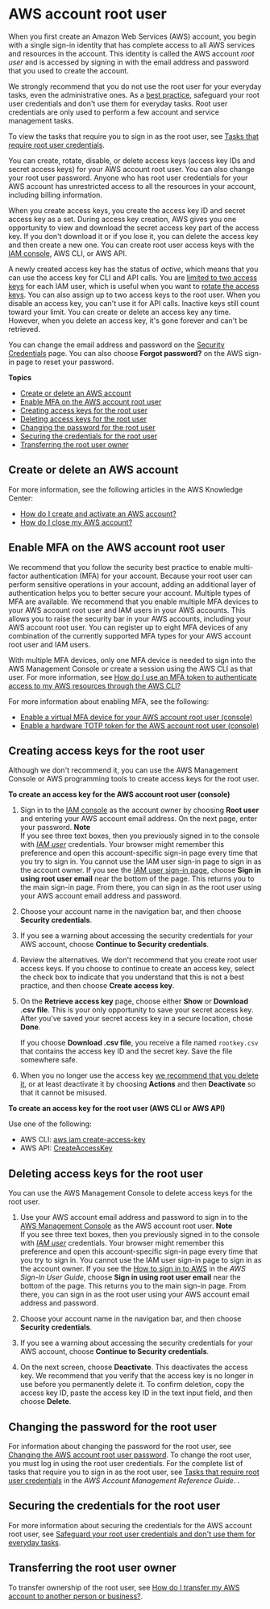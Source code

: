 # AWS account root user<a name="id_root-user"></a>

When you first create an Amazon Web Services \(AWS\) account, you begin with a single sign\-in identity that has complete access to all AWS services and resources in the account\. This identity is called the AWS account *root user* and is accessed by signing in with the email address and password that you used to create the account\.

We strongly recommend that you do not use the root user for your everyday tasks, even the administrative ones\. As a [best practice](best-practices.md), safeguard your root user credentials and don't use them for everyday tasks\. Root user credentials are only used to perform a few account and service management tasks\.

 To view the tasks that require you to sign in as the root user, see [Tasks that require root user credentials](https://docs.aws.amazon.com/accounts/latest/reference/root-user-tasks.html)\.

You can create, rotate, disable, or delete access keys \(access key IDs and secret access keys\) for your AWS account root user\. You can also change your root user password\. Anyone who has root user credentials for your AWS account has unrestricted access to all the resources in your account, including billing information\.

When you create access keys, you create the access key ID and secret access key as a set\. During access key creation, AWS gives you one opportunity to view and download the secret access key part of the access key\. If you don't download it or if you lose it, you can delete the access key and then create a new one\. You can create root user access keys with the [IAM console](https://console.aws.amazon.com/iam/home?#), AWS CLI, or AWS API\.

A newly created access key has the status of *active*, which means that you can use the access key for CLI and API calls\. You are [limited to two access keys](https://docs.aws.amazon.com/IAM/latest/UserGuide/reference_iam-quotas.html) for each IAM user, which is useful when you want to [rotate the access keys](https://docs.aws.amazon.com/general/latest/gr/aws-access-keys-best-practices.html#iam-user-access-keys)\. You can also assign up to two access keys to the root user\. When you disable an access key, you can't use it for API calls\. Inactive keys still count toward your limit\. You can create or delete an access key any time\. However, when you delete an access key, it's gone forever and can't be retrieved\.

You can change the email address and password on the [Security Credentials](https://console.aws.amazon.com/iam/home?#security_credential) page\. You can also choose **Forgot password?** on the AWS sign\-in page to reset your password\.

**Topics**
+ [Create or delete an AWS account](#id_root-user_manage_account)
+ [Enable MFA on the AWS account root user](#id_root-user_manage_mfa)
+ [Creating access keys for the root user](#id_root-user_manage_add-key)
+ [Deleting access keys for the root user](#id_root-user_manage_delete-key)
+ [Changing the password for the root user](#id_root-user_manage_password)
+ [Securing the credentials for the root user](#id_root-user_secure_credentials)
+ [Transferring the root user owner](#id_root-user_transfer_account)

## Create or delete an AWS account<a name="id_root-user_manage_account"></a>

For more information, see the following articles in the AWS Knowledge Center:
+ [How do I create and activate an AWS account?](http://aws.amazon.com/premiumsupport/knowledge-center/create-and-activate-aws-account/)
+ [How do I close my AWS account?](http://aws.amazon.com/premiumsupport/knowledge-center/close-aws-account/)

## Enable MFA on the AWS account root user<a name="id_root-user_manage_mfa"></a>

We recommend that you follow the security best practice to enable multi\-factor authentication \(MFA\) for your account\. Because your root user can perform sensitive operations in your account, adding an additional layer of authentication helps you to better secure your account\. Multiple types of MFA are available\. We recommend that you enable multiple MFA devices to your AWS account root user and IAM users in your AWS accounts\. This allows you to raise the security bar in your AWS accounts, including your AWS account root user\. You can register up to eight MFA devices of any combination of the currently supported MFA types for your AWS account root user and IAM users\.

With multiple MFA devices, only one MFA device is needed to sign into the AWS Management Console or create a session using the AWS CLI as that user\. For more information, see [How do I use an MFA token to authenticate access to my AWS resources through the AWS CLI?](https://aws.amazon.com/premiumsupport/knowledge-center/authenticate-mfa-cli/)

 For more information about enabling MFA, see the following:
+ [Enable a virtual MFA device for your AWS account root user \(console\)](id_credentials_mfa_enable_virtual.md#enable-virt-mfa-for-root)
+ [Enable a hardware TOTP token for the AWS account root user \(console\)](id_credentials_mfa_enable_physical.md#enable-hw-mfa-for-root)

## Creating access keys for the root user<a name="id_root-user_manage_add-key"></a>

Although we don't recommend it, you can use the AWS Management Console or AWS programming tools to create access keys for the root user\.

**To create an access key for the AWS account root user \(console\)**

1. Sign in to the [IAM console](https://console.aws.amazon.com/iam/) as the account owner by choosing **Root user** and entering your AWS account email address\. On the next page, enter your password\.
**Note**  
If you see three text boxes, then you previously signed in to the console with *[IAM user](https://docs.aws.amazon.com/IAM/latest/UserGuide/id_users.html)* credentials\. Your browser might remember this preference and open this account\-specific sign\-in page every time that you try to sign in\. You cannot use the IAM user sign\-in page to sign in as the account owner\. If you see the [IAM user sign\-in page](https://docs.aws.amazon.com/IAM/latest/UserGuide/console.html#user-sign-in-page), choose **Sign in using root user email** near the bottom of the page\. This returns you to the main sign\-in page\. From there, you can sign in as the root user using your AWS account email address and password\.

1. Choose your account name in the navigation bar, and then choose **Security credentials**\. 

1. If you see a warning about accessing the security credentials for your AWS account, choose **Continue to Security credentials**\.

1. Review the alternatives\. We don't recommend that you create root user access keys\. If you choose to continue to create an access key, select the check box to indicate that you understand that this is not a best practice, and then choose **Create access key**\.

1. On the **Retrieve access key** page, choose either **Show** or **Download \.csv file**\. This is your only opportunity to save your secret access key\. After you've saved your secret access key in a secure location, chose **Done**\.

   If you choose **Download \.csv file**, you receive a file named `rootkey.csv` that contains the access key ID and the secret key\. Save the file somewhere safe\.

1. When you no longer use the access key [we recommend that you delete it](best-practices.md#remove-credentials), or at least deactivate it by choosing **Actions** and then **Deactivate** so that it cannot be misused\.

**To create an access key for the root user \(AWS CLI or AWS API\)**

Use one of the following:
+ AWS CLI: [aws iam create\-access\-key](https://docs.aws.amazon.com/cli/latest/reference/iam/create-access-key.html)
+ AWS API: [CreateAccessKey](https://docs.aws.amazon.com/IAM/latest/APIReference/API_CreateAccessKey.html) 

## Deleting access keys for the root user<a name="id_root-user_manage_delete-key"></a>

You can use the AWS Management Console to delete access keys for the root user\.

1. Use your AWS account email address and password to sign in to the [AWS Management Console](https://console.aws.amazon.com/) as the AWS account root user\.
**Note**  
If you see three text boxes, then you previously signed in to the console with *[IAM user](https://docs.aws.amazon.com/IAM/latest/UserGuide/id_users.html)* credentials\. Your browser might remember this preference and open this account\-specific sign\-in page every time that you try to sign in\. You cannot use the IAM user sign\-in page to sign in as the account owner\. If you see the [How to sign in to AWS](https://docs.aws.amazon.com/signin/latest/userguide/how-to-sign-in.html) in the *AWS Sign\-In User Guide*, choose **Sign in using root user email** near the bottom of the page\. This returns you to the main sign\-in page\. From there, you can sign in as the root user using your AWS account email address and password\.

1. Choose your account name in the navigation bar, and then choose **Security credentials**\. 

1. If you see a warning about accessing the security credentials for your AWS account, choose **Continue to Security credentials**\.

1. On the next screen, choose **Deactivate**\. This deactivates the access key\. We recommend that you verify that the access key is no longer in use before you permanently delete it\. To confirm deletion, copy the access key ID, paste the access key ID in the text input field, and then choose **Delete**\.

## Changing the password for the root user<a name="id_root-user_manage_password"></a>

For information about changing the password for the root user, see [Changing the AWS account root user password](id_credentials_passwords_change-root.md)\. To change the root user, you must log in using the root user credentials\. For the complete list of tasks that require you to sign in as the root user, see [Tasks that require root user credentials](https://docs.aws.amazon.com/accounts/latest/reference/root-user-tasks.html) in the *AWS Account Management Reference Guide*\. \.

## Securing the credentials for the root user<a name="id_root-user_secure_credentials"></a>

For more information about securing the credentials for the AWS account root user, see [Safeguard your root user credentials and don't use them for everyday tasks](best-practices.md#lock-away-credentials)\.

## Transferring the root user owner<a name="id_root-user_transfer_account"></a>

To transfer ownership of the root user, see [How do I transfer my AWS account to another person or business?](https://aws.amazon.com/premiumsupport/knowledge-center/transfer-aws-account/)\. 